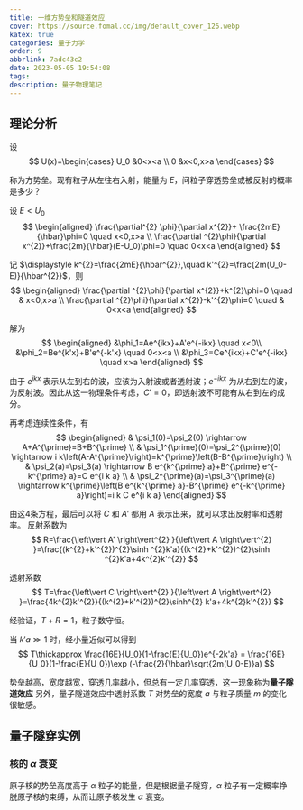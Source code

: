 ```yaml
---
title: 一维方势垒和隧道效应
cover: https://source.fomal.cc/img/default_cover_126.webp
katex: true
categories: 量子力学
order: 9
abbrlink: 7adc43c2
date: 2023-05-05 19:54:08
tags:
description: 量子物理笔记
---
```

## 理论分析
设 
$$
U(x)=\begin{cases}
    U_0 &0<x<a \\
    0 &x<0,x>a
\end{cases}
$$

称为方势垒。现有粒子从左往右入射，能量为 $E$，问粒子穿透势垒或被反射的概率是多少？

设 $E<U_0$
$$
\begin{aligned}
\frac{\partial^{2} \phi}{\partial x^{2}}+ \frac{2mE}{\hbar}\phi=0 \quad x<0,x>a \\
\frac{\partial ^{2}\phi}{\partial x^{2}}+\frac{2m}{\hbar}(E-U_0)\phi=0 \quad 0<x<a
\end{aligned}
$$

记 $\displaystyle k^{2}=\frac{2mE}{\hbar^{2}},\quad k'^{2}=\frac{2m(U_0-E)}{\hbar^{2}}$，则
$$
\begin{aligned}
\frac{\partial ^{2}\phi}{\partial x^{2}}+k^{2}\phi=0 \quad & x<0,x>a \\
\frac{\partial ^{2}\phi}{\partial x^{2}}-k'^{2}\phi=0 \quad & 0<x<a
\end{aligned}
$$

解为
$$
\begin{aligned}
&\phi_1=Ae^{ikx}+A'e^{-ikx} \quad x<0\\
&\phi_2=Be^{k'x}+B'e^{-k'x} \quad 0<x<a \\
&\phi_3=Ce^{ikx}+C'e^{-ikx} \quad x>a
\end{aligned}
$$

由于 $e^{ikx}$ 表示从左到右的波，应该为入射波或者透射波；$e^{-ikx}$ 为从右到左的波，为反射波。因此从这一物理条件考虑，$C'=0$，即透射波不可能有从右到左的成分。

再考虑连续性条件，有
$$
\begin{aligned}
& \psi_1(0)=\psi_2(0) \rightarrow A+A^{\prime}=B+B^{\prime} \\
& \psi_1^{\prime}(0)=\psi_2^{\prime}(0) \rightarrow i k\left(A-A^{\prime}\right)=k^{\prime}\left(B-B^{\prime}\right) \\
& \psi_2(a)=\psi_3(a) \rightarrow B e^{k^{\prime} a}+B^{\prime} e^{-k^{\prime} a}=C e^{i k a} \\
& \psi_2^{\prime}(a)=\psi_3^{\prime}(a) \rightarrow k^{\prime}\left(B e^{k^{\prime} a}-B^{\prime} e^{-k^{\prime} a}\right)=i k C e^{i k a}
\end{aligned}
$$

由这4条方程，最后可以将 $C$ 和 $A'$ 都用 $A$ 表示出来，就可以求出反射率和透射率。
反射系数为
$$
R=\frac{\left\vert A' \right\vert^{2} }{\left\vert A \right\vert^{2} }=\frac{(k^{2}+k'^{2})^{2}\sinh ^{2}k'a}{(k^{2}+k'^{2})^{2}\sinh ^{2}k'a+4k^{2}k'^{2}}
$$

透射系数
$$
T=\frac{\left\vert C \right\vert^{2} }{\left\vert A \right\vert^{2} }=\frac{4k^{2}k'^{2}}{(k^{2}+k'^{2})^{2}\sinh^{2} k'a+4k^{2}k'^{2}}
$$

经验证，$T+R=1$，粒子数守恒。

当 $k'a\gg 1$ 时，经小量近似可以得到
$$
T\thickapprox \frac{16E}{U_0}(1-\frac{E}{U_0})e^{-2k'a} = \frac{16E}{U_0}(1-\frac{E}{U_0})\exp (-\frac{2}{\hbar}\sqrt{2m(U_0-E)}a)
$$
 
势垒越高，宽度越宽，穿透几率越小，但总有一定几率穿透，这一现象称为**量子隧道效应**
另外，量子隧道效应中透射系数 $T$ 对势垒的宽度 $a$ 与粒子质量 $m$ 的变化很敏感。

## 量子隧穿实例
### 核的 $\alpha$ 衰变
原子核的势垒高度高于 $\alpha$ 粒子的能量，但是根据量子隧穿，$\alpha$ 粒子有一定概率挣脱原子核的束缚，从而让原子核发生 $\alpha$ 衰变。